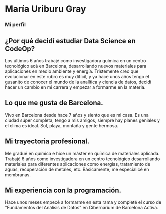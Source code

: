 # María Uriburu Gray
### Mi perfil

## ¿Por qué decidí estudiar Data Science en CodeOp?
Los últimos 6 años trabajé como investigadora química en un centro tecnológico acá en Barcelona, desarrollando nuevos materiales para aplicaciones en medio ambiente y energía.
Tristemente creo que evolucionar en este rubro es muy difícil, y ya hace unos años tengo el gusanito de conocer el mundo de la analítica y ciencia de datos, decidí hacer un cambio en mi carrera y empezar a formarme en la materia.
## Lo que me gusta de Barcelona.
Vivo en Barcelona desde hace 7 años y siento que es mi casa. Es una ciudad súper completa, tengo a mis amigos, siempre hay planes geniales y el clima es ideal. Sol, playa, montaña y gente hermosa.
## Mi trayectoria profesional.
Me gradué en química e hice un máster en química de materiales aplicada. Trabajé 6 años como investigadora en un centro tecnológico desarrollando materiales para diferentes aplicaciones como energías, tratamiento de aguas, recuperación de metales, etc. 
Básicamente, me especialicé en membranas.
## Mi experiencia con la programación.
Hace unos meses empecé a formarme en esta rama y completé el curso de "Fundamentos del Análisis de Datos" en Cibernárium de Barcelona Activa. 
